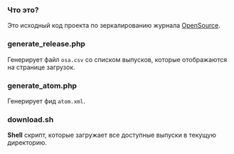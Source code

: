 ### Что это? ###
Это исходный код проекта по зеркалированию журнала [OpenSource](http://osa.samag.ru/).

### generate_release.php ###
Генерирует файл `osa.csv` со списком выпусков, которые отображаются на странице загрузок.  

### generate_atom.php ###
Генерирует фид `atom.xml`. 

### download.sh ###
**Shell** скрипт, которые загружает все доступные выпуски в текущую директорию. 
